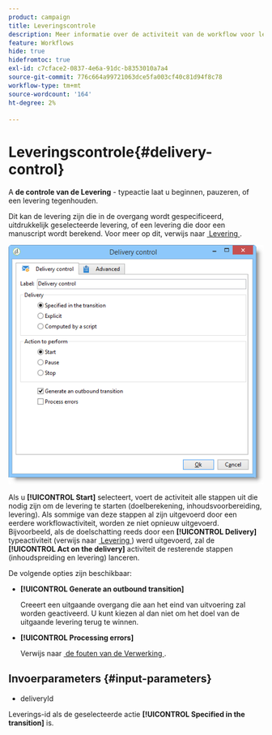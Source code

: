 ```yaml
---
product: campaign
title: Leveringscontrole
description: Meer informatie over de activiteit van de workflow voor leveringsbeheer
feature: Workflows
hide: true
hidefromtoc: true
exl-id: c7cface2-0837-4e6a-91dc-b8353010a7a4
source-git-commit: 776c664a99721063dce5fa003cf40c81d94f8c78
workflow-type: tm+mt
source-wordcount: '164'
ht-degree: 2%

---
```


# Leveringscontrole{#delivery-control}



A **de controle van de Levering** - typeactie laat u beginnen, pauzeren, of een levering tegenhouden.

Dit kan de levering zijn die in de overgang wordt gespecificeerd, uitdrukkelijk geselecteerde levering, of een levering die door een manuscript wordt berekend. Voor meer op dit, verwijs naar [&#x200B; Levering &#x200B;](delivery.md).

![](assets/edit_diffusion_act.png)

Als u **[!UICONTROL Start]** selecteert, voert de activiteit alle stappen uit die nodig zijn om de levering te starten (doelberekening, inhoudsvoorbereiding, levering). Als sommige van deze stappen al zijn uitgevoerd door een eerdere workflowactiviteit, worden ze niet opnieuw uitgevoerd. Bijvoorbeeld, als de doelschatting reeds door een **[!UICONTROL Delivery]** typeactiviteit (verwijs naar [&#x200B; Levering &#x200B;](delivery.md)) werd uitgevoerd, zal de **[!UICONTROL Act on the delivery]** activiteit de resterende stappen (inhoudspreiding en levering) lanceren.

De volgende opties zijn beschikbaar:

* **[!UICONTROL Generate an outbound transition]**

  Creeert een uitgaande overgang die aan het eind van uitvoering zal worden geactiveerd. U kunt kiezen al dan niet om het doel van de uitgaande levering terug te winnen.

* **[!UICONTROL Processing errors]**

  Verwijs naar [&#x200B; de fouten van de Verwerking &#x200B;](monitoring-workflow-execution.md#processing-errors).

## Invoerparameters {#input-parameters}

* deliveryId

Leverings-id als de geselecteerde actie **[!UICONTROL Specified in the transition]** is.
